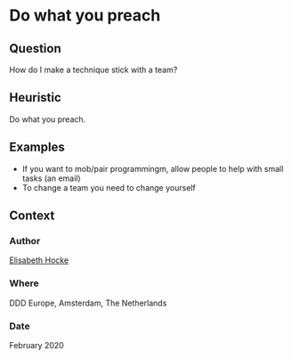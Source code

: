 # Do what you preach

## Question
How do I make a technique stick with a team?

## Heuristic
Do what you preach.

## Examples
- If you want to mob/pair programmingm, allow people to help with small tasks (an email)
- To change a team you need to change yourself

## Context
### Author
[Elisabeth Hocke](https://twitter.com/lisihocke)

### Where
DDD Europe, Amsterdam, The Netherlands

### Date
February 2020